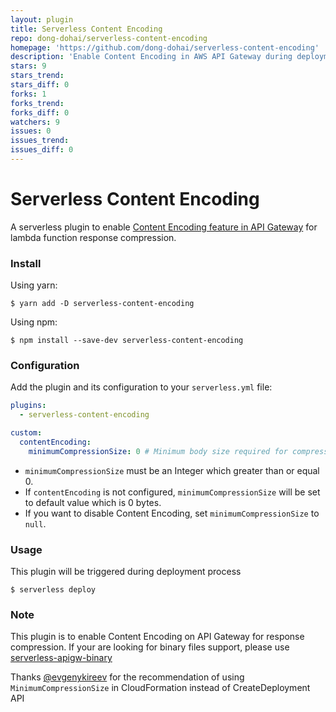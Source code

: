 ```yaml
---
layout: plugin
title: Serverless Content Encoding
repo: dong-dohai/serverless-content-encoding
homepage: 'https://github.com/dong-dohai/serverless-content-encoding'
description: 'Enable Content Encoding in AWS API Gateway during deployment'
stars: 9
stars_trend: 
stars_diff: 0
forks: 1
forks_trend: 
forks_diff: 0
watchers: 9
issues: 0
issues_trend: 
issues_diff: 0
---
```



# Serverless Content Encoding

A serverless plugin to enable [Content Encoding feature in API Gateway](https://docs.aws.amazon.com/apigateway/latest/developerguide/api-gateway-gzip-compression-decompression.html) for lambda function response compression.

### Install

Using yarn:
```
$ yarn add -D serverless-content-encoding
```

Using npm:
```
$ npm install --save-dev serverless-content-encoding
```

### Configuration

Add the plugin and its configuration to your `serverless.yml` file:

```yaml
plugins:
  - serverless-content-encoding

custom:
  contentEncoding:
    minimumCompressionSize: 0 # Minimum body size required for compression in bytes
```

- `minimumCompressionSize` must be an Integer which greater than or equal 0.
- If `contentEncoding` is not configured, `minimumCompressionSize` will be set to default value which is 0 bytes.
- If you want to disable Content Encoding, set `minimumCompressionSize` to `null`.
### Usage

This plugin will be triggered during deployment process

```
$ serverless deploy
```

### Note

This plugin is to enable Content Encoding on API Gateway for response compression. If your are looking for binary files support, please use [serverless-apigw-binary](https://www.npmjs.com/package/serverless-apigw-binary)

Thanks [@evgenykireev](https://github.com/evgenykireev) for the recommendation of using `MinimumCompressionSize` in CloudFormation instead of CreateDeployment API
